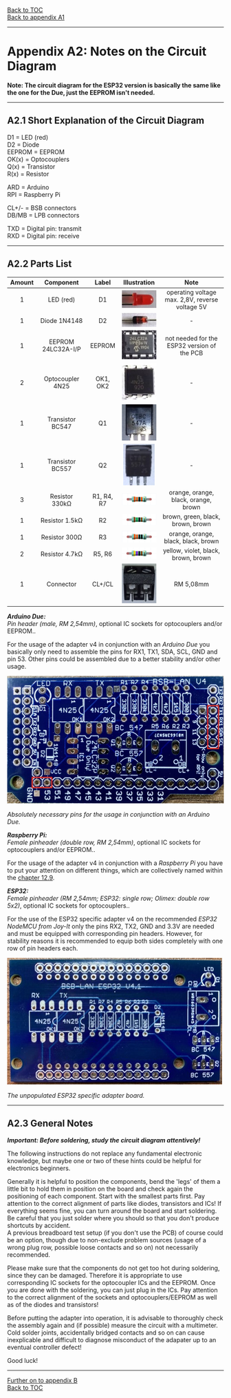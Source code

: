 [Back to TOC](toc.md)  
[Back to appendix A1](appendix_a1.md)    
   
--- 
    
# Appendix A2: Notes on the Circuit Diagram  
    
**Note: The circuit diagram for the ESP32 version is basically the same like the one for the Due, just the EEPROM isn't needed.**      
    
---  

## A2.1 Short Explanation of the Circuit Diagram

D1 = LED (red)  
D2 = Diode  
EEPROM = EEPROM  
OK(x) = Optocouplers  
Q(x) = Transistor  
R(x) = Resistor  

ARD = Arduino  
RPI = Raspberry Pi  
  
CL+/- = BSB connectors  
DB/MB = LPB connectors  

TXD = Digital pin: transmit  
RXD = Digital pin: receive
    
---
        
## A2.2 Parts List

| Amount | Component | Label | Illustration | Note | 
|:-----------:|:-------------:|:----------:|:-----------:|:------:|  
| 1 | LED (red) | D1 | <img src="https://raw.githubusercontent.com/1coderookie/BSB-LPB-LAN_EN/master/docs/pics/led_small.jpg"> | operating voltage max. 2,8V, reverse voltage 5V |  
| 1 | Diode 1N4148 | D2 | <img src="https://raw.githubusercontent.com/1coderookie/BSB-LPB-LAN_EN/master/docs/pics/1n4148_small.jpg"> | - |  
| 1 | EEPROM 24LC32A-I/P | EEPROM | <img src="https://raw.githubusercontent.com/1coderookie/BSB-LPB-LAN_EN/master/docs/pics/eeprom_small.jpg"> | not needed for the ESP32 version of the PCB |  
| 2 | Optocoupler 4N25 | OK1, OK2 | <img src="https://raw.githubusercontent.com/1coderookie/BSB-LPB-LAN_EN/master/docs/pics/4n25_small.jpg"> | - |    
| 1 | Transistor BC547 | Q1 | <img src="https://raw.githubusercontent.com/1coderookie/BSB-LPB-LAN_EN/master/docs/pics/bc547_small.jpg"> | - |  
| 1 | Transistor BC557 | Q2 | <img src="https://raw.githubusercontent.com/1coderookie/BSB-LPB-LAN_EN/master/docs/pics/bc557_small.jpg"> | - |  
| 3 | Resistor 330kΩ | R1, R4, R7 | <img src="https://raw.githubusercontent.com/1coderookie/BSB-LPB-LAN_EN/master/docs/pics/330k_small.png"> | orange, orange, black, orange, brown | 
| 1 | Resistor 1.5kΩ | R2 | <img src="https://raw.githubusercontent.com/1coderookie/BSB-LPB-LAN_EN/master/docs/pics/1k5_small.png"> | brown, green, black, brown, brown | 
| 1 | Resistor 300Ω | R3 | <img src="https://raw.githubusercontent.com/1coderookie/BSB-LPB-LAN_EN/master/docs/pics/330_small.png"> | orange, orange, black, black, brown | 
| 2 | Resistor 4.7kΩ | R5, R6 | <img src="https://raw.githubusercontent.com/1coderookie/BSB-LPB-LAN_EN/master/docs/pics/4k7_small.png"> | yellow, violet, black, brown, brown |  
| 1 | Connector | CL+/CL | <img src="https://raw.githubusercontent.com/1coderookie/BSB-LPB-LAN_EN/master/docs/pics/klemme_small.jpg"> | RM 5,08mm |

***Arduino Due:***  
*Pin header (male, RM 2,54mm)*, optional IC sockets for optocouplers and/or EEPROM..  
  
For the usage of the adapter v4 in conjunction with an *Arduino Due* you basically only need to assemble the pins for RX1, TX1, SDA, SCL, GND and pin 53. Other pins could be assembled due to a better stability and/or other usage.  
  
<img src="https://raw.githubusercontent.com/1coderookie/BSB-LPB-LAN_EN/master/docs/pics/bsb-adapter-v4-unbestueckt_pins.jpg">  
  
*Absolutely necessary pins for the usage in conjunction with an Arduino Due.*  
  
***Raspberry Pi:***  
*Female pinheader (double row, RM 2,54mm)*, optional IC sockets for optocouplers and/or EEPROM..  
  
For the usage of the adapter v4 in conjunction with a *Raspberry Pi* you have to put your attention on different things, which are collectively named within the [chapter 12.9](chap12.md#129-raspberry-pi).    
        
***ESP32:***  
*Female pinheader (RM 2,54mm; ESP32: single row; Olimex: double row 5x2)*, optional IC sockets for optocouplers..  
  
For the use of the ESP32 specific adapter v4 on the recommended *ESP32 NodeMCU from Joy-It* only the pins RX2, TX2, GND and 3.3V are needed and must be equipped with corresponding pin headers. However, for stability reasons it is recommended to equip both sides completely with one row of pin headers each.   
  
<img src="https://raw.githubusercontent.com/1coderookie/BSB-LPB-LAN_EN/master/docs/pics/ESP32-PCB.jpeg">  
  
*The unpopulated ESP32 specific adapter board.*          
    
---
    
## A2.3 General Notes

***Important: Before soldering, study the circuit diagram attentively!***

The following instructions do not replace any fundamental
electronic knowledge, but maybe one or two of these hints could
be helpful for electronics beginners.

Generally it is helpful to position the components, bend the 'legs' of them a little bit to hold them in position on the board and check again the positioning of each component. Start with the smallest parts first. Pay attention to the correct alignment of parts like diodes, transistors and ICs! If everything seems fine, you can turn around the board and start soldering. Be careful that you just solder where you should so that you don't produce shortcuts by accident.  
A previous breadboard test setup (if you don't use the PCB) of course could be an option, though
due to non-exclude problem sources (usage of a wrong
plug row, possible loose contacts and so on) not necessarily
recommended.  

Please make sure that the components do not get too hot during soldering,
since they can be damaged. Therefore it is appropriate to use corresponding IC sockets for the optocoupler ICs and the EEPROM. Once you are done with the soldering, you can just plug in the ICs. Pay attention to the correct alignment of the
sockets and optocouplers/EEPROM as well as of the diodes and transistors!  

Before putting the adapter into operation, it is advisable to thoroughly check the assembly again and (if possible)
measure the circuit with a multimeter. Cold solder joints, accidentally bridged contacts and so on can cause inexplicable and difficult to diagnose misconduct
of the adapater up to an eventual controller defect!

Good luck!
    
---  

[Further on to appendix B](appendix_b.md)      
[Back to TOC](toc.md)   
